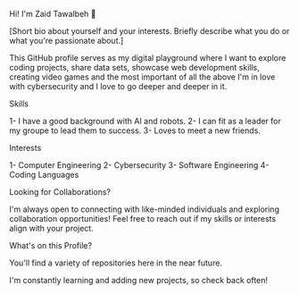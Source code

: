 Hi! I'm Zaid Tawalbeh 👋

[Short bio about yourself and your interests. Briefly describe what you do or what you're passionate about.]

This GitHub profile serves as my digital playground where I want to explore coding projects, share data sets, showcase web development skills, creating video games
and the most important of all the above I'm in love with cybersecurity and I love to go deeper and deeper in it.

Skills

1- I have a good background with AI and robots.
2- I can fit as a leader for my groupe to lead them to success.
3- Loves to meet a new friends.

Interests

1- Computer Engineering 
2- Cybersecurity
3- Software Engineering
4- Coding Languages

Looking for Collaborations?

I'm always open to connecting with like-minded individuals and exploring collaboration opportunities!
Feel free to reach out if my skills or interests align with your project.

What's on this Profile?

You'll find a variety of repositories here in the near future.

I'm constantly learning and adding new projects, so check back often!

